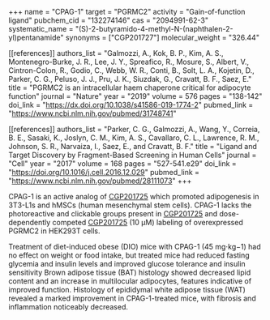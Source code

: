 +++
name = "CPAG-1"
target = "PGRMC2"
activity = "Gain-of-function ligand"
pubchem_cid = "132274146"
cas = "2094991-62-3"
systematic_name = "(S)-2-butyramido-4-methyl-N-(naphthalen-2-yl)pentanamide"
synonyms = ["CGP201727"]
molecular_weight = "326.44"


[[references]]
authors_list = "Galmozzi, A., Kok, B. P., Kim, A. S., Montenegro-Burke, J. R., Lee, J. Y., Spreafico, R., Mosure, S., Albert, V., Cintron-Colon, R., Godio, C., Webb, W. R., Conti, B., Solt, L. A., Kojetin, D., Parker, C. G., Peluso, J. J., Pru, J. K., Siuzdak, G., Cravatt, B. F., Saez, E."
title = "PGRMC2 is an intracellular haem chaperone critical for adipocyte function"
journal = "Nature"
year = "2019"
volume = 576
pages = "138-142"
doi_link = "https://dx.doi.org/10.1038/s41586-019-1774-2"
pubmed_link = "https://www.ncbi.nlm.nih.gov/pubmed/31748741"

[[references]]
authors_list = "Parker, C. G., Galmozzi, A., Wang, Y., Correia, B. E., Sasaki, K., Joslyn, C. M., Kim, A. S., Cavallaro, C. L., Lawrence, R. M., Johnson, S. R., Narvaiza, I., Saez, E., and Cravatt, B. F."
title = "Ligand and Target Discovery by Fragment-Based Screening in Human Cells"
journal = "Cell"
year = "2017"
volume = 168
pages = "527-541.e29"
doi_link = "https://doi.org/10.1016/j.cell.2016.12.029"
pubmed_link = "https://www.ncbi.nlm.nih.gov/pubmed/28111073"
+++

CPAG-1 is an active analog of <a href="#cgp201725" class="js-scroll-trigger">CGP201725</a> which promoted adipogenesis in 3T3-L1s and hMSCs (human mesenchymal stem cells). CPAG-1 lacks the photoreactive and clickable groups present in <a href="#cgp201725" class="js-scroll-trigger">CGP201725</a> and dose-dependently competed <a href="#cgp201725" class="js-scroll-trigger">CGP201725</a> (10 µM) labeling of overexpressed PGRMC2 in HEK293T cells.

Treatment of diet-induced obese (DIO) mice with CPAG-1 (45 mg⋅kg−1) had no effect on weight or food intake, but treated mice had reduced fasting glycemia and insulin levels and improved glucose tolerance and insulin sensitivity Brown adipose tissue (BAT) histology showed decreased lipid content and an increase in multilocular adipocytes, features indicative of improved function. Histology of epididymal white adipose tissue (WAT) revealed a marked improvement in CPAG-1-treated mice, with fibrosis and inflammation noticeably decreased.